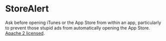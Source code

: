# StoreAlert
Ask before opening iTunes or the App Store from within an app, particularly to prevent those stupid ads from automatically opening the App Store. [Apache 2 licensed](https://www.apache.org/licenses/LICENSE-2.0.html).
